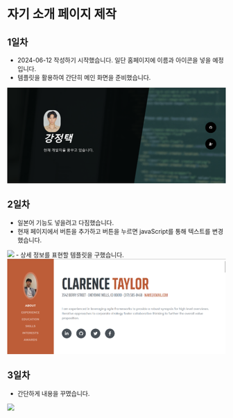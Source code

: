 # 자기 소개 페이지 제작

## 1일차
- 2024-06-12 작성하기 시작했습니다. 일단 홈페이지에 이름과 아이콘을 넣을 예정입니다.
- 템플릿을 활용하여 간단히 메인 화면을 준비했습니다.
<img src="https://raw.githubusercontent.com/KangJeongTaek/introPage/master/readme/images/img01.png" width="730px">

## 2일차
- 일본어 기능도 넣을려고 다짐했습니다.
- 현재 페이지에서 버튼을 추가하고 버튼을 누르면 javaScript를 통해 텍스트를 변경했습니다.
<img src="https://raw.githubusercontent.com/KangJeongTaek/introPage/master/readme/images/video01.gif" width="730px">
- 상세 정보를 표현할 템플릿을 구했습니다.
  <img src="https://raw.githubusercontent.com/KangJeongTaek/introPage/master/readme/images/img02.png" width="730px">

## 3일차
- 간단하게 내용을 꾸몄습니다.

<img src="https://raw.githubusercontent.com/KangJeongTaek/introPage/master/readme/images/video02.gif" width="730px">

